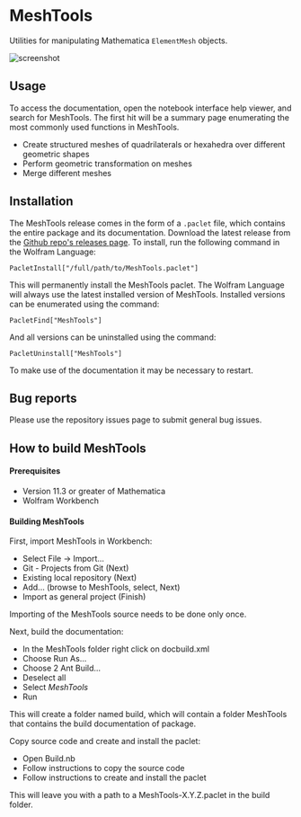 # MeshTools
Utilities for manipulating Mathematica `ElementMesh` objects. 

![screenshot](https://i.imgur.com/Uy7AV3X.png)


## Usage

To access the documentation, open the notebook interface help viewer, and search for MeshTools. 
The first hit will be a summary page enumerating the most commonly used functions in MeshTools. 

* Create structured meshes of quadrilaterals or hexahedra over different geometric shapes
* Perform geometric transformation on meshes 
* Merge different meshes



## Installation

The MeshTools release comes in the form of a `.paclet` file, which contains the entire package and its documentation. 
Download the latest release from the [Github repo's releases page](https://github.com/c3m-labs/MeshTools/releases). 
To install, run the following command in the Wolfram Language:

    PacletInstall["/full/path/to/MeshTools.paclet"]

This will permanently install the MeshTools paclet. The Wolfram Language will always use the latest installed version of MeshTools. 
Installed versions can be enumerated using the command:

    PacletFind["MeshTools"]

And all versions can be uninstalled using the command:

    PacletUninstall["MeshTools"]

To make use of the documentation it may be necessary to restart.


## Bug reports

Please use the repository issues page to submit general bug issues.



## How to build MeshTools

#### Prerequisites
* Version 11.3 or greater of Mathematica
* Wolfram Workbench

#### Building MeshTools 
First, import MeshTools in Workbench:

* Select File -> Import...
* Git - Projects from Git (Next)
* Existing local repository (Next)
* Add... (browse to MeshTools, select, Next)
* Import as general project (Finish)

Importing of the MeshTools source needs to be done only once.


Next, build the documentation:
  
* In the MeshTools folder right click on docbuild.xml
* Choose Run As...
* Choose 2 Ant Build...
* Deselect all 
* Select *MeshTools*
* Run


This will create a folder named build, which will contain a folder MeshTools that contains the build documentation of package.

Copy source code and create and install the paclet:

* Open Build.nb
* Follow instructions to copy the source code
* Follow instructions to create and install the paclet

This will leave you with a path to a MeshTools-X.Y.Z.paclet in the build folder.

